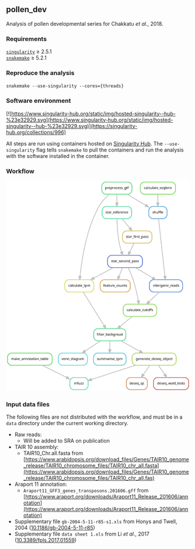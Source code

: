 ## pollen_dev

Analysis of pollen developmental series for Chakkatu *et al*., 2018.

### Requirements

[`singularity`](https://singularity.lbl.gov) ≥ 2.5.1   
[`snakemake`](https://snakemake.readthedocs.io) ≥ 5.2.1

### Reproduce the analysis

`snakemake --use-singularity --cores={threads}`

### Software environment

[![https://www.singularity-hub.org/static/img/hosted-singularity--hub-%23e32929.svg](https://www.singularity-hub.org/static/img/hosted-singularity--hub-%23e32929.svg)](https://singularity-hub.org/collections/996)

All steps are run using containers hosted on [Singularity Hub](https://singularity-hub.org/collections/996). The `--use-singularity` flag tells `snakemake` to pull the containers and run the analysis with the software installed in the container.

### Workflow

![](dag/dag.svg)

### Input data files

The following files are not distributed with the workflow, and must be in a `data` directory under the current working directory.

- Raw reads:
    + Will be added to SRA on publication
- TAIR 10 assembly:
    + TAIR10_Chr.all.fasta from [https://www.arabidopsis.org/download_files/Genes/TAIR10_genome_release/TAIR10_chromosome_files/TAIR10_chr_all.fasta](https://www.arabidopsis.org/download_files/Genes/TAIR10_genome_release/TAIR10_chromosome_files/TAIR10_chr_all.fas)
- Araport 11 annotation:
    + `Araport11_GFF3_genes_transposons.201606.gff` from [https://www.araport.org/downloads/Araport11_Release_201606/annotation](https://www.araport.org/downloads/Araport11_Release_201606/annotation)
- Supplementary file `gb-2004-5-11-r85-s1.xls` from Honys and Twell, 2004 ([10.1186/gb-2004-5-11-r85](https://doi.org/10.1186/gb-2004-5-11-r85))
- Supplementary file `data sheet 1.xls` from Li *et al*., 2017 ([10.3389/fpls.2017.01559](https://doi.org/10.3389/fpls.2017.01559))
